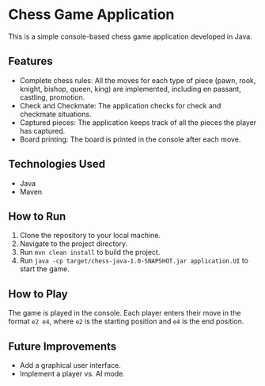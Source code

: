 # Chess Game Application

This is a simple console-based chess game application developed in Java.

## Features

- Complete chess rules: All the moves for each type of piece (pawn, rook, knight, bishop, queen, king) are implemented, including en passant, castling, promotion.
- Check and Checkmate: The application checks for check and checkmate situations.
- Captured pieces: The application keeps track of all the pieces the player has captured.
- Board printing: The board is printed in the console after each move.

## Technologies Used

- Java
- Maven

## How to Run

1. Clone the repository to your local machine.
2. Navigate to the project directory.
3. Run `mvn clean install` to build the project.
4. Run `java -cp target/chess-java-1.0-SNAPSHOT.jar application.UI` to start the game.

## How to Play

The game is played in the console. Each player enters their move in the format `e2 e4`, where `e2` is the starting position and `e4` is the end position.

## Future Improvements

- Add a graphical user interface.
- Implement a player vs. AI mode.
